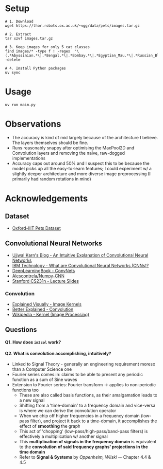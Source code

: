 # Setup

```
# 1. Download
wget https://thor.robots.ox.ac.uk/~vgg/data/pets/images.tar.gz

# 2. Extract
tar xzvf images.tar.gz

# 3. Keep images for only 5 cat classes
find images/* -type f ! -regex  '\(.*Abyssinian.*\|.*Bengal.*\|.*Bombay.*\|.*Egyptian_Mau.*\|.*Russian_Blue.*\)$' -delete

# 4. Install Python packages
uv sync
```

# Usage

```
uv run main.py
```

# Observations

- The accuracy is kind of mid largely because of the architecture I believe. The layers themselves should be fine.
- Runs reasonably snappy after optimising the MaxPool2D and Convolution layers and removing the naive, raw-dogged implementations
- Accuracy caps out around 50% and I suspect this to be because the model picks up all the easy-to-learn features; I could experiment w/ a slightly deeper architecture and more diverse image preprocessing (I primarily had random rotations in mind)

# Acknowledgements

## Dataset

- [Oxford-IIIT Pets Dataset](https://www.robots.ox.ac.uk/~vgg/data/pets/)

## Convolutional Neural Networks

- [Ujjwal Karn's Blog - An Intuitive Explanation of Convolutional Neural Networks](https://ujjwalkarn.me/2016/08/11/intuitive-explanation-convnets/)
- [IBM Technology - What are Convolutional Neural Networks (CNNs)?](https://youtu.be/QzY57FaENXg?feature=shared)
- [DeepLearningBook - ConvNets](https://www.deeplearningbook.org/contents/convnets.html)
- [Alescontrela/Numpy-CNN](https://github.com/Alescontrela/Numpy-CNN)
- [Stanford CS231n - Lecture Slides](https://cs231n.stanford.edu/slides/2016/winter1516_lecture7.pdf)

### Convolution

- [Explained Visually - Image Kernels](https://setosa.io/ev/image-kernels/)
- [Better Explained - Convolution](https://betterexplained.com/articles/intuitive-convolution/)
- [Wikipedia - Kernel (Image Processing)](https://en.wikipedia.org/wiki/Kernel_(image_processing))

## Questions

#### Q1. How does `im2col` work?

#### Q2. What is convolution accomplishing, intuitively?

- Linked to Signal Theory - generally an engineering requirement moreso than a Computer Science one
- Fourier series comes in: claims to be able to present any periodic function as a sum of Sine waves
- Extension to Fourier series: Fourier transform -> applies to non-periodic functions too
    - These are also called basis functions, as their amalgamation leads to a new signal
    - Shifting from a 'time-domain' to a frequency domain and vice-versa is where we can derive the convolution operator
    - When we chip off higher frequencies in a frequency domain (low-pass filter), and project it back to a time-domain, it accomplishes the effect of **smoothing** the graph
    - This act of 'chopping' (low-pass/high-pass/band-pass filters) is effectively a multiplication w/ another signal
    - This **multiplication of signals in the frequency domain** is equivalent to the **convolution of said frequency graphs' projections in the time domain**
    - Refer to **Signal & Systems** by _Oppenheim, Wilski_ -- Chapter 4.4 & 4.5
